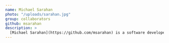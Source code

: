 ```yaml
---
name: Michael Sarahan
photo: "/uploads/sarahan.jpg"
group: collaborators
github: msarahan
description: >
  [Michael Sarahan](https://github.com/msarahan) is a software developer in Austin, TX. He helps MGGG coordinate our open-source software efforts.
---
```

